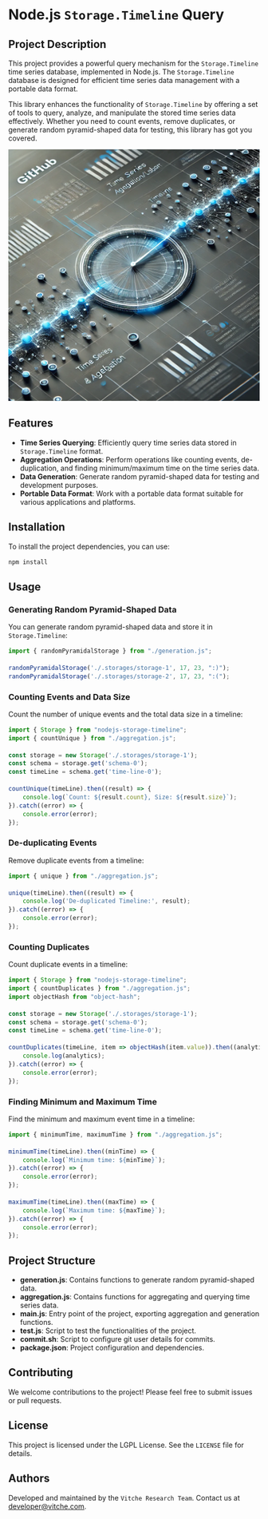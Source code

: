 # Node.js `Storage.Timeline` Query

## Project Description

This project provides a powerful query mechanism for the `Storage.Timeline` time series database, implemented in Node.js. The `Storage.Timeline` database is designed for efficient time series data management with a portable data format.

This library enhances the functionality of `Storage.Timeline` by offering a set of tools to query, analyze, and manipulate the stored time series data effectively. Whether you need to count events, remove duplicates, or generate random pyramid-shaped data for testing, this library has got you covered.

<img src="./storage_timeline_aggregation.png" alt="Storage.Timeline Aggregation" />

## Features

- **Time Series Querying**: Efficiently query time series data stored in `Storage.Timeline` format.
- **Aggregation Operations**: Perform operations like counting events, de-duplication, and finding minimum/maximum time on the time series data.
- **Data Generation**: Generate random pyramid-shaped data for testing and development purposes.
- **Portable Data Format**: Work with a portable data format suitable for various applications and platforms.

## Installation

To install the project dependencies, you can use:

```sh
npm install
```

## Usage

### Generating Random Pyramid-Shaped Data

You can generate random pyramid-shaped data and store it in `Storage.Timeline`:

```js
import { randomPyramidalStorage } from "./generation.js";

randomPyramidalStorage('./.storages/storage-1', 17, 23, ":)");
randomPyramidalStorage('./.storages/storage-2', 17, 23, ":(");
```

### Counting Events and Data Size

Count the number of unique events and the total data size in a timeline:

```js
import { Storage } from "nodejs-storage-timeline";
import { countUnique } from "./aggregation.js";

const storage = new Storage('./.storages/storage-1');
const schema = storage.get('schema-0');
const timeLine = schema.get('time-line-0');

countUnique(timeLine).then((result) => {
    console.log(`Count: ${result.count}, Size: ${result.size}`);
}).catch((error) => {
    console.error(error);
});
```

### De-duplicating Events

Remove duplicate events from a timeline:

```js
import { unique } from "./aggregation.js";

unique(timeLine).then((result) => {
    console.log('De-duplicated Timeline:', result);
}).catch((error) => {
    console.error(error);
});
```

### Counting Duplicates

Count duplicate events in a timeline:

```js
import { Storage } from "nodejs-storage-timeline";
import { countDuplicates } from "./aggregation.js";
import objectHash from "object-hash";

const storage = new Storage('./.storages/storage-1');
const schema = storage.get('schema-0');
const timeLine = schema.get('time-line-0');

countDuplicates(timeLine, item => objectHash(item.value)).then((analytics) => {
    console.log(analytics);
}).catch((error) => {
    console.error(error);
});
```

### Finding Minimum and Maximum Time

Find the minimum and maximum event time in a timeline:

```js
import { minimumTime, maximumTime } from "./aggregation.js";

minimumTime(timeLine).then((minTime) => {
    console.log(`Minimum time: ${minTime}`);
}).catch((error) => {
    console.error(error);
});

maximumTime(timeLine).then((maxTime) => {
    console.log(`Maximum time: ${maxTime}`);
}).catch((error) => {
    console.error(error);
});
```

## Project Structure

- **generation.js**: Contains functions to generate random pyramid-shaped data.
- **aggregation.js**: Contains functions for aggregating and querying time series data.
- **main.js**: Entry point of the project, exporting aggregation and generation functions.
- **test.js**: Script to test the functionalities of the project.
- **commit.sh**: Script to configure git user details for commits.
- **package.json**: Project configuration and dependencies.

## Contributing

We welcome contributions to the project! Please feel free to submit issues or pull requests.

## License

This project is licensed under the LGPL License. See the `LICENSE` file for details.

## Authors

Developed and maintained by the `Vitche Research Team`. Contact us at [developer@vitche.com](mailto:developer@vitche.com).
